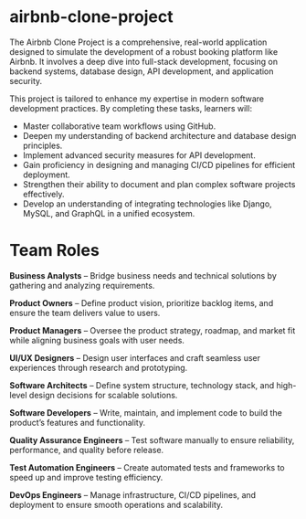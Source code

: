 # airbnb-clone-project
The Airbnb Clone Project is a comprehensive, real-world application designed to simulate the development of a robust booking platform like Airbnb. It involves a deep dive into full-stack development, focusing on backend systems, database design, API development, and application security.

This project is tailored to enhance my expertise in modern software development practices. By completing these tasks, learners will:

- Master collaborative team workflows using GitHub.
- Deepen my understanding of backend architecture and database design principles.
- Implement advanced security measures for API development.
- Gain proficiency in designing and managing CI/CD pipelines for efficient deployment.
- Strengthen their ability to document and plan complex software projects effectively.
- Develop an understanding of integrating technologies like Django, MySQL, and GraphQL in a unified ecosystem.


# Team Roles

**Business Analysts** – Bridge business needs and technical solutions by gathering and analyzing requirements.

**Product Owners** – Define product vision, prioritize backlog items, and ensure the team delivers value to users.

**Product Managers** – Oversee the product strategy, roadmap, and market fit while aligning business goals with user needs.

**UI/UX Designers** – Design user interfaces and craft seamless user experiences through research and prototyping.

**Software Architects** – Define system structure, technology stack, and high-level design decisions for scalable solutions.

**Software Developers** – Write, maintain, and implement code to build the product’s features and functionality.

**Quality Assurance Engineers** – Test software manually to ensure reliability, performance, and quality before release.

**Test Automation Engineers** – Create automated tests and frameworks to speed up and improve testing efficiency.

**DevOps Engineers** – Manage infrastructure, CI/CD pipelines, and deployment to ensure smooth operations and scalability.
